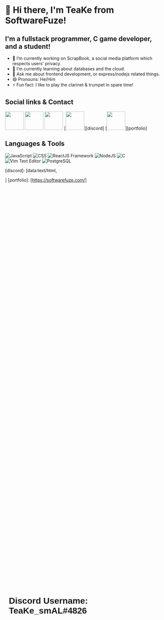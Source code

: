 # 👋 Hi there, I'm TeaKe from SoftwareFuze!

## I'm a fullstack programmer, C game developer, and a student!
- 🔭 I’m currently working on ScrapBook, a social media platform which respects users' privacy.
- 🌱 I’m currently learning about databases and the cloud.
- 💬 Ask me about frontend development, or express/nodejs related things.
- 😄 Pronouns: He/Him
- ⚡ Fun fact: I like to play the clarinet & trumpet in spare time!

## Social links & Contact
[<img src="https://i.pinimg.com/originals/8f/c3/7b/8fc37b74b608a622588fbaa361485f32.png" width="60px" height="60px" />][email]
[<img src="https://blog.codepen.io/wp-content/uploads/2012/06/Button-Black-Large.png" width="60px" height="60px" />][codepen]
[<img src="https://i.pinimg.com/originals/48/e0/73/48e07378e01dd719c060c1f2f2b5cb00.png" width="60px" height="60px" />][github]
[<img src="https://www.clipartmax.com/png/middle/307-3072089_discord-logo-computer-icons-reddit-discord-icon.png" width="60px" height="60px" />][discord]
[<img src="https://i.pinimg.com/originals/1d/b9/9d/1db99daa9371bf0989f05a0bc12e2b9e.png" width="60px" height="60px" />][portfolio]

## Languages & Tools
![JavaScript](<img src="https://img.favpng.com/2/12/22/javascript-icon-png-favpng-ruDBDhxzVxWHgXXtH2Hi1XzJf.jpg" width="60px" height="60px" />)
![CSS](<img src="https://raw.githubusercontent.com/github/explore/6c6508f34230f0ac0d49e847a326429eefbfc030/topics/css/css.png" width="60px" height="60px" />)
![ReactJS Framework](<img src="https://react-metismenu-icons.vermiliontrr8.fun/img/376498.png" width="60px" height="60px" />)
![NodeJS](<img src="https://cdn.iconscout.com/icon/free/png-512/node-js-1-1174935.png" width="60px" height="60px" />)
![C](<img src="https://cdn.iconscout.com/icon/free/png-512/c-programming-569564.png" width="60px" height="60px" />)
![Vim Text Editor](<img src="https://user-images.githubusercontent.com/8083855/30329899-bffb884c-97e4-11e7-8b93-f8e4bed7338a.png" width="60px" height"60px" />)
![PostgreSQL](<img src="https://cdn.iconscout.com/icon/free/png-512/postgresql-226047.png" width="60px" height="60px" />)

[email]: [mailto:atticus@softwarefuze.com]
[codepen]: [https://codepen.io/TeaKe_smAL]
[github]: [https://github.com/SoftwareFuze]
[discord]: [data:text/html, <html style="margin: 0; padding: 0; box-sizing: border-box"><h1 style="font-family: arial; position: absolute; top: 50%; left: 50%; transform: translate(-50%, -50%)">Discord Username: TeaKe_smAL#4826</h1></html>]
[portfolio]: [https://softwarefuze.com/]
